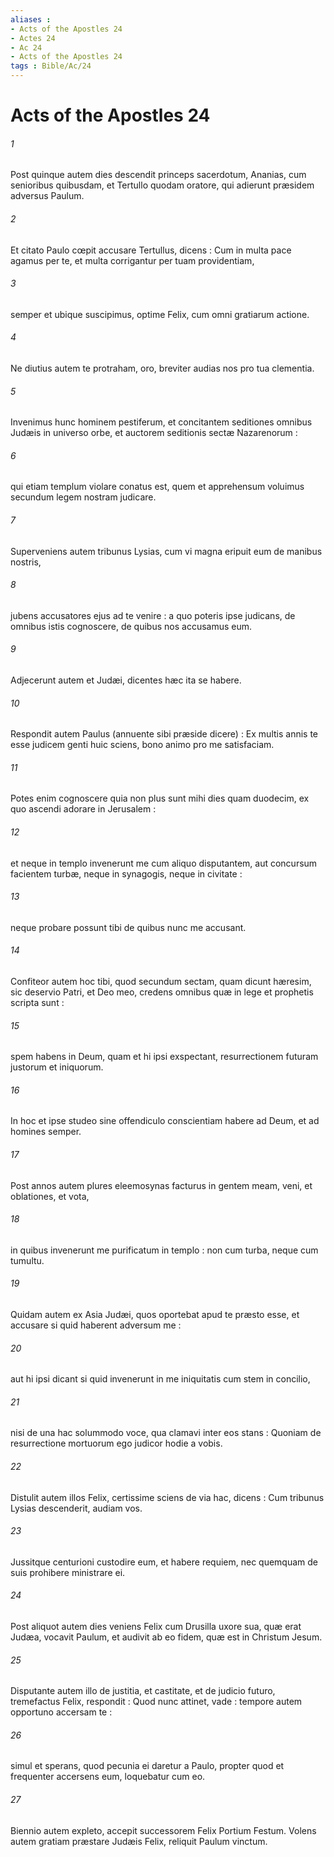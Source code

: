 ```yaml
---
aliases : 
- Acts of the Apostles 24
- Actes 24
- Ac 24
- Acts of the Apostles 24
tags : Bible/Ac/24
---
```


# Acts of the Apostles 24

###### 1
Post quinque autem dies descendit princeps sacerdotum, Ananias, cum senioribus quibusdam, et Tertullo quodam oratore, qui adierunt præsidem adversus Paulum.
###### 2
Et citato Paulo cœpit accusare Tertullus, dicens : Cum in multa pace agamus per te, et multa corrigantur per tuam providentiam,
###### 3
semper et ubique suscipimus, optime Felix, cum omni gratiarum actione.
###### 4
Ne diutius autem te protraham, oro, breviter audias nos pro tua clementia.
###### 5
Invenimus hunc hominem pestiferum, et concitantem seditiones omnibus Judæis in universo orbe, et auctorem seditionis sectæ Nazarenorum :
###### 6
qui etiam templum violare conatus est, quem et apprehensum voluimus secundum legem nostram judicare.
###### 7
Superveniens autem tribunus Lysias, cum vi magna eripuit eum de manibus nostris,
###### 8
jubens accusatores ejus ad te venire : a quo poteris ipse judicans, de omnibus istis cognoscere, de quibus nos accusamus eum.
###### 9
Adjecerunt autem et Judæi, dicentes hæc ita se habere.
###### 10
Respondit autem Paulus (annuente sibi præside dicere) : Ex multis annis te esse judicem genti huic sciens, bono animo pro me satisfaciam.
###### 11
Potes enim cognoscere quia non plus sunt mihi dies quam duodecim, ex quo ascendi adorare in Jerusalem :
###### 12
et neque in templo invenerunt me cum aliquo disputantem, aut concursum facientem turbæ, neque in synagogis, neque in civitate :
###### 13
neque probare possunt tibi de quibus nunc me accusant.
###### 14
Confiteor autem hoc tibi, quod secundum sectam, quam dicunt hæresim, sic deservio Patri, et Deo meo, credens omnibus quæ in lege et prophetis scripta sunt :
###### 15
spem habens in Deum, quam et hi ipsi exspectant, resurrectionem futuram justorum et iniquorum.
###### 16
In hoc et ipse studeo sine offendiculo conscientiam habere ad Deum, et ad homines semper.
###### 17
Post annos autem plures eleemosynas facturus in gentem meam, veni, et oblationes, et vota,
###### 18
in quibus invenerunt me purificatum in templo : non cum turba, neque cum tumultu.
###### 19
Quidam autem ex Asia Judæi, quos oportebat apud te præsto esse, et accusare si quid haberent adversum me :
###### 20
aut hi ipsi dicant si quid invenerunt in me iniquitatis cum stem in concilio,
###### 21
nisi de una hac solummodo voce, qua clamavi inter eos stans : Quoniam de resurrectione mortuorum ego judicor hodie a vobis.
###### 22
Distulit autem illos Felix, certissime sciens de via hac, dicens : Cum tribunus Lysias descenderit, audiam vos.
###### 23
Jussitque centurioni custodire eum, et habere requiem, nec quemquam de suis prohibere ministrare ei.
###### 24
Post aliquot autem dies veniens Felix cum Drusilla uxore sua, quæ erat Judæa, vocavit Paulum, et audivit ab eo fidem, quæ est in Christum Jesum.
###### 25
Disputante autem illo de justitia, et castitate, et de judicio futuro, tremefactus Felix, respondit : Quod nunc attinet, vade : tempore autem opportuno accersam te :
###### 26
simul et sperans, quod pecunia ei daretur a Paulo, propter quod et frequenter accersens eum, loquebatur cum eo.
###### 27
Biennio autem expleto, accepit successorem Felix Portium Festum. Volens autem gratiam præstare Judæis Felix, reliquit Paulum vinctum.
